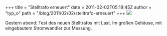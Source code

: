 +++
title = "Stelltrafo erneuert"
date = 2011-02-02T05:19:45Z
author = "typ_o"
path = "/blog/2011/02/02/stelltrafo-erneuert"
+++
![](https://flipdot.org/blog/uploads/IMAG0700.jpg)  
  
Gestern abend: Test des neuen Stelltrafos mit Last. Im großen Gehäuse,
mit eingebautem Stromwandler zur Messung.
